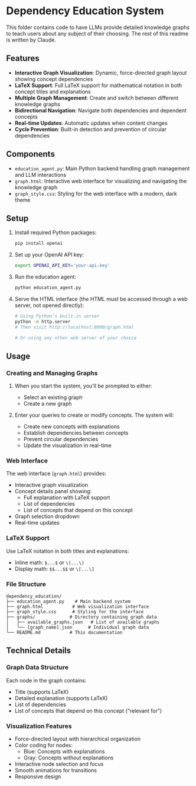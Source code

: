 # Dependency Education System

This folder contains code to have LLMs provide detailed knowledge graphs to teach users about any subject of their choosing. The rest of this readme is written by Claude.

## Features

- **Interactive Graph Visualization**: Dynamic, force-directed graph layout showing concept dependencies
- **LaTeX Support**: Full LaTeX support for mathematical notation in both concept titles and explanations
- **Multiple Graph Management**: Create and switch between different knowledge graphs
- **Bidirectional Navigation**: Navigate both dependencies and dependent concepts
- **Real-time Updates**: Automatic updates when content changes
- **Cycle Prevention**: Built-in detection and prevention of circular dependencies

## Components

- `education_agent.py`: Main Python backend handling graph management and LLM interactions
- `graph.html`: Interactive web interface for visualizing and navigating the knowledge graph
- `graph_style.css`: Styling for the web interface with a modern, dark theme

## Setup

1. Install required Python packages:
   ```bash
   pip install openai
   ```

2. Set up your OpenAI API key:
   ```bash
   export OPENAI_API_KEY='your-api-key'
   ```

3. Run the education agent:
   ```bash
   python education_agent.py
   ```

4. Serve the HTML interface (the HTML must be accessed through a web server, not opened directly):
   ```bash
   # Using Python's built-in server
   python -m http.server
   # Then visit http://localhost:8000/graph.html
   
   # Or using any other web server of your choice
   ```

## Usage

### Creating and Managing Graphs

1. When you start the system, you'll be prompted to either:
   - Select an existing graph
   - Create a new graph

2. Enter your queries to create or modify concepts. The system will:
   - Create new concepts with explanations
   - Establish dependencies between concepts
   - Prevent circular dependencies
   - Update the visualization in real-time

### Web Interface

The web interface (`graph.html`) provides:

- Interactive graph visualization
- Concept details panel showing:
  - Full explanation with LaTeX support
  - List of dependencies
  - List of concepts that depend on this concept
- Graph selection dropdown
- Real-time updates

### LaTeX Support

Use LaTeX notation in both titles and explanations:
- Inline math: `$...$` or `\(...\)`
- Display math: `$$...$$` or `\[...\]`

### File Structure

```
dependency_education/
├── education_agent.py    # Main backend system
├── graph.html           # Web visualization interface
├── graph_style.css      # Styling for the interface
├── graphs/             # Directory containing graph data
│   ├── available_graphs.json   # List of available graphs
│   └── [graph_name].json      # Individual graph data
└── README.md           # This documentation
```

## Technical Details

### Graph Data Structure

Each node in the graph contains:
- Title (supports LaTeX)
- Detailed explanation (supports LaTeX)
- List of dependencies
- List of concepts that depend on this concept ("relevant for")

### Visualization Features

- Force-directed layout with hierarchical organization
- Color coding for nodes:
  - Blue: Concepts with explanations
  - Gray: Concepts without explanations
- Interactive node selection and focus
- Smooth animations for transitions
- Responsive design